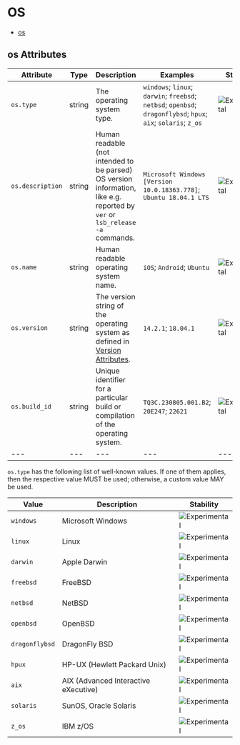 
<!--- Hugo front matter used to generate the website version of this page:
--->

# OS

- [os](#os)


## os Attributes

| Attribute  | Type | Description  | Examples  | Stability |
|---|---|---|---|---|
| `os.type` | string | The operating system type.  |`windows`; `linux`; `darwin`; `freebsd`; `netbsd`; `openbsd`; `dragonflybsd`; `hpux`; `aix`; `solaris`; `z_os` | ![Experimental](https://img.shields.io/badge/-experimental-blue) |
| `os.description` | string | Human readable (not intended to be parsed) OS version information, like e.g. reported by `ver` or `lsb_release -a` commands.  |`Microsoft Windows [Version 10.0.18363.778]`; `Ubuntu 18.04.1 LTS` | ![Experimental](https://img.shields.io/badge/-experimental-blue) |
| `os.name` | string | Human readable operating system name.  |`iOS`; `Android`; `Ubuntu` | ![Experimental](https://img.shields.io/badge/-experimental-blue) |
| `os.version` | string | The version string of the operating system as defined in [Version Attributes](/docs/resource/README.md#version-attributes).  |`14.2.1`; `18.04.1` | ![Experimental](https://img.shields.io/badge/-experimental-blue) |
| `os.build_id` | string | Unique identifier for a particular build or compilation of the operating system.  |`TQ3C.230805.001.B2`; `20E247`; `22621` | ![Experimental](https://img.shields.io/badge/-experimental-blue) |
|---|---|---|---|---|


`os.type` has the following list of well-known values. If one of them applies, then the respective value MUST be used; otherwise, a custom value MAY be used.

| Value  | Description | Stability |
|---|---|---|
| `windows` | Microsoft Windows |  ![Experimental](https://img.shields.io/badge/-experimental-blue) |
| `linux` | Linux |  ![Experimental](https://img.shields.io/badge/-experimental-blue) |
| `darwin` | Apple Darwin |  ![Experimental](https://img.shields.io/badge/-experimental-blue) |
| `freebsd` | FreeBSD |  ![Experimental](https://img.shields.io/badge/-experimental-blue) |
| `netbsd` | NetBSD |  ![Experimental](https://img.shields.io/badge/-experimental-blue) |
| `openbsd` | OpenBSD |  ![Experimental](https://img.shields.io/badge/-experimental-blue) |
| `dragonflybsd` | DragonFly BSD |  ![Experimental](https://img.shields.io/badge/-experimental-blue) |
| `hpux` | HP-UX (Hewlett Packard Unix) |  ![Experimental](https://img.shields.io/badge/-experimental-blue) |
| `aix` | AIX (Advanced Interactive eXecutive) |  ![Experimental](https://img.shields.io/badge/-experimental-blue) |
| `solaris` | SunOS, Oracle Solaris |  ![Experimental](https://img.shields.io/badge/-experimental-blue) |
| `z_os` | IBM z/OS |  ![Experimental](https://img.shields.io/badge/-experimental-blue) |

